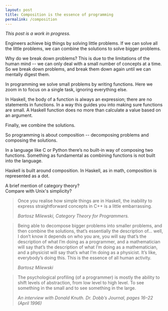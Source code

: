 ```yaml
---
layout: post
title: Composition is the essence of programming
permalink: /composition
---
```

*This post is a work in progress.*

Engineers achieve big things by solving little problems. If we can solve all
the little problems, we can combine the solutions to solve bigger problems.

Why do we break down problems? This is due to the limitations of the human mind
-- we can only deal with a small number of concepts at a time. So we break down
problems, and break them down again until we can mentally digest them.

In programming we solve small problems by writing functions. Here we zoom in to
focus on a single task, ignoring everything else.

In Haskell, the body of a function is always an expression; there are no
statements in functions. In a way this guides you into making sure functions
are small. A Haskell function does no more than calculate a value based on an
argument.

Finally, we combine the solutions.

So programming is about composition -- decomposing problems and composing the
solutions.

In a language like C or Python there’s no built-in way of composing two
functions. Something as fundamental as combining functions is not built into
the language.

Haskell is built around composition. In Haskell, as in math, composition is
represented as a dot.

A brief mention of category theory?  
Compare with Unix's simplicity?  

> Once you realise how simple things are in Haskell, the inability to express
> straightforward concepts in C++ is a little embarrassing.
>
> <cite>Bartosz Milewski, Category Theory for Programmers.</cite>

> Being able to decompose bigger problems into smaller problems, and then
> combine the solutions, that’s essentially the description of... well, I don’t
> know it depends on who you are, you will say that’s the description of what
> I’m doing as a programmer, and a mathematician will say that’s the
> description of what I’m doing as a mathematician, and a physicist will say
> that’s what I’m doing as a physicist. It’s like, everybody’s doing this. This
> is the essence of all human activity.
>
> <cite>Bartosz Milewski</cite>

> The psychological profiling (of a programmer) is mostly the ability to shift
> levels of abstraction, from low level to high level. To see something in the
> small and to see something in the large.
>
> <cite>An interview with Donald Knuth. Dr. Dobb’s Journal, pages 16–22 (April
> 1996)</cite>
